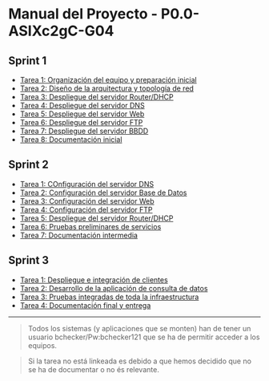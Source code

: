 # Manual del Proyecto - P0.0-ASIXc2gC-G04

## Sprint 1

- [Tarea 1: Organización del equipo y preparación inicial](sprint1/tarea1.md)
- [Tarea 2: Diseño de la arquitectura y topología de red](sprint1/tarea2.md)
- [Tarea 3: Despliegue del servidor Router/DHCP](sprint1/tarea3.md)
- [Tarea 4: Despliegue del servidor DNS](sprint1/tarea4.md)
- [Tarea 5: Despliegue del servidor Web](sprint1/tarea5.md)
- [Tarea 6: Despliegue del servidor FTP](sprint1/tarea6.md)
- [Tarea 7: Despliegue del servidor BBDD](sprint1/tarea7.md)
- [Tarea 8: Documentación inicial](sprint1/tarea8.md)

## Sprint 2

- [Tarea 1: COnfiguración del servidor DNS](sprint2/tarea1.md)
- [Tarea 2: Configuración del servidor Base de Datos](sprint2/tarea2.md)
- [Tarea 3: Configuración del servidor Web](sprint2/tarea3.md)
- [Tarea 4: Configuración del servidor FTP](sprint2/tarea4.md)
- [Tarea 5: Despliegue del servidor Router/DHCP](sprint2/tarea5.md)
- [Tarea 6: Pruebas preliminares de servicios](sprint2/tarea6.md)
- [Tarea 7: Documentación intermedia](sprint2/tarea7.md)

## Sprint 3

- [Tarea 1: Despliegue e integración de clientes](sprint3/tarea1.md)
- [Tarea 2: Desarrollo de la aplicación de consulta de datos](sprint3/tarea2.md)
- [Tarea 3: Pruebas integradas de toda la infraestructura](sprint3/tarea3.md)
- [Tarea 4: Documentación final y entrega](sprint3/tarea4.md)

---
> Todos los sistemas (y aplicaciones que se monten) han de tener un usuario bchecker/Pw:bchecker121 que se ha de permitir acceder a los equipos.

> Si la tarea no está linkeada es debido a que hemos decidido que no se ha de documentar o no és relevante.
